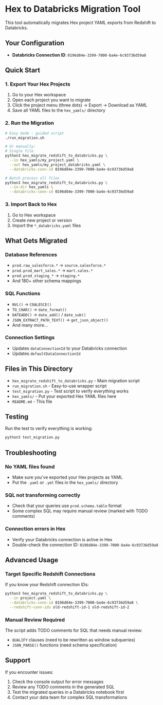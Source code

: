 # Hex to Databricks Migration Tool

This tool automatically migrates Hex project YAML exports from Redshift to Databricks.

## Your Configuration
- **Databricks Connection ID**: `0196d84e-3399-7000-ba4e-6c93736d59a8`

## Quick Start

### 1. Export Your Hex Projects
1. Go to your Hex workspace
2. Open each project you want to migrate
3. Click the project menu (three dots) → Export → Download as YAML
4. Save all YAML files to the `hex_yamls/` directory

### 2. Run the Migration
```bash
# Easy mode - guided script
./run_migration.sh

# Or manually:
# Single file
python3 hex_migrate_redshift_to_databricks.py \
  --in hex_yamls/my_project.yaml \
  --out hex_yamls/my_project_databricks.yaml \
  --databricks-conn-id 0196d84e-3399-7000-ba4e-6c93736d59a8

# Batch process all files
python3 hex_migrate_redshift_to_databricks.py \
  --in-dir hex_yamls \
  --databricks-conn-id 0196d84e-3399-7000-ba4e-6c93736d59a8
```

### 3. Import Back to Hex
1. Go to Hex workspace
2. Create new project or version
3. Import the `*_databricks.yaml` files

## What Gets Migrated

### Database References
- `prod.raw_salesforce.*` → `source.salesforce.*`
- `prod.prod_mart_sales.*` → `mart.sales.*`
- `prod.prod_staging_*` → `staging.*`
- And 180+ other schema mappings

### SQL Functions
- `NVL()` → `COALESCE()`
- `TO_CHAR()` → `date_format()`
- `DATEADD()` → `date_add()` / `date_sub()`
- `JSON_EXTRACT_PATH_TEXT()` → `get_json_object()`
- And many more...

### Connection Settings
- Updates `dataConnectionId` to your Databricks connection
- Updates `defaultDataConnectionId` 

## Files in This Directory

- `hex_migrate_redshift_to_databricks.py` - Main migration script
- `run_migration.sh` - Easy-to-use wrapper script
- `test_migration.py` - Test script to verify everything works
- `hex_yamls/` - Put your exported Hex YAML files here
- `README.md` - This file

## Testing

Run the test to verify everything is working:
```bash
python3 test_migration.py
```

## Troubleshooting

### No YAML files found
- Make sure you've exported your Hex projects as YAML
- Put the `.yaml` or `.yml` files in the `hex_yamls/` directory

### SQL not transforming correctly
- Check that your queries use `prod.schema.table` format
- Some complex SQL may require manual review (marked with TODO comments)

### Connection errors in Hex
- Verify your Databricks connection is active in Hex
- Double-check the connection ID: `0196d84e-3399-7000-ba4e-6c93736d59a8`

## Advanced Usage

### Target Specific Redshift Connections
If you know your Redshift connection IDs:
```bash
python3 hex_migrate_redshift_to_databricks.py \
  --in project.yaml \
  --databricks-conn-id 0196d84e-3399-7000-ba4e-6c93736d59a8 \
  --redshift-conn-ids old-redshift-id-1 old-redshift-id-2
```

### Manual Review Required
The script adds TODO comments for SQL that needs manual review:
- `QUALIFY` clauses (need to be rewritten as window subqueries)
- `JSON_PARSE()` functions (need schema specification)

## Support

If you encounter issues:
1. Check the console output for error messages
2. Review any TODO comments in the generated SQL
3. Test the migrated queries in a Databricks notebook first
4. Contact your data team for complex SQL transformations

